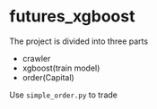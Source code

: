 # futures_xgboost
The project is divided into three parts
- crawler
- xgboost(train model)
- order(Capital)

Use `simple_order.py` to trade
